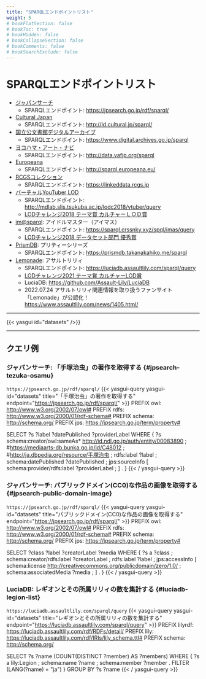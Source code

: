 ```yaml
---
title: "SPARQLエンドポイントリスト"
weight: 5
# bookFlatSection: false
# bookToc: true
# bookHidden: false
# bookCollapseSection: false
# bookComments: false
# bookSearchExclude: false
---
```


# SPARQLエンドポイントリスト

- [ジャパンサーチ](https://jpsearch.go.jp/)
    - SPARQLエンドポイント: https://jpsearch.go.jp/rdf/sparql/
- [Cultural Japan](https://cultural.jp/)
    - SPARQLエンドポイント: http://ld.cultural.jp/sparql/
- [国立公文書館デジタルアーカイブ](https://www.digital.archives.go.jp/)
    - SPARQLエンドポイント: https://www.digital.archives.go.jp/sparql
- [ヨコハマ・アート・ナビ](https://artnavi.yokohama/)
    - SPARQLエンドポイント: http://data.yafjp.org/sparql
- [Europeana](https://www.europeana.eu/)
    - SPARQLエンドポイント: http://sparql.europeana.eu/
- [RCGSコレクション](https://collection.rcgs.jp/)
    - SPARQLエンドポイント: https://linkeddata.rcgs.jp
- [バーチャルYouTuber LOD](https://mdlab.slis.tsukuba.ac.jp/lodc2018/vtuber/)
    - SPARQLエンドポイント: http://mdlab.slis.tsukuba.ac.jp/lodc2018/vtuber/query
    - [LODチャレンジ2018 テーマ賞 カルチャーＬＯＤ賞](https://2019.lodc.jp/archives/2018/awardCeremony.html)
- [im@sparql](https://sparql.crssnky.xyz/imas/): アイドルマスター（アイマス）
    - SPARQLエンドポイント: https://sparql.crssnky.xyz/spql/imas/query
    - [LODチャレンジ2018 データセット部門 優秀賞](https://2019.lodc.jp/archives/2018/awardCeremony.html)
- [PrismDB](https://prismdb.takanakahiko.me/): プリティーシリーズ
    - SPARQLエンドポイント: https://prismdb.takanakahiko.me/sparql
- [Lemonade](https://lemonade.assaultlily.com/): アサルトリリィ
    - SPARQLエンドポイント: https://luciadb.assaultlily.com/sparql/query
    - [LODチャレンジ2021 テーマ賞 カルチャーLOD賞](https://2021.lodc.jp/awardSymposium2021Report.html)
    - LuciaDB: https://github.com/Assault-Lily/LuciaDB
    - 2022.07.24 アサルトリリィ関連情報を取り扱うファンサイト「Lemonade」が公認化！  
      https://www.assaultlily.com/news/1405.html/

-----

{{< yasgui id="datasets" />}}

-----

## クエリ例
### ジャパンサーチ: 「手塚治虫」の著作を取得する {#jpsearch-tezuka-osamu}
`https://jpsearch.go.jp/rdf/sparql/`
{{< yasgui-query yasgui-id="datasets" title="「手塚治虫」の著作を取得する" endpoint="https://jpsearch.go.jp/rdf/sparql/" >}}
PREFIX owl: <http://www.w3.org/2002/07/owl#>
PREFIX rdfs:   <http://www.w3.org/2000/01/rdf-schema#>
PREFIX schema: <http://schema.org/>
PREFIX jps: <https://jpsearch.go.jp/term/property#>

SELECT ?s ?label ?datePublished ?providerLabel
WHERE {
  ?s schema:creator/owl:sameAs*
       <http://id.ndl.go.jp/auth/entity/00083890> ;
       #<https://mediaarts-db.bunka.go.jp/id/C48012> ;
       #<http://ja.dbpedia.org/resource/手塚治虫> ;
     rdfs:label ?label ;
     schema:datePublished ?datePublished ;
     jps:sourceInfo [
        schema:provider/rdfs:label ?providerLabel ;
     ] .
}
{{< / yasgui-query >}}


### ジャパンサーチ: パブリックドメイン(CC0)な作品の画像を取得する {#jpsearch-public-domain-image}
`https://jpsearch.go.jp/rdf/sparql/`
{{< yasgui-query yasgui-id="datasets" title="パブリックドメイン(CC0)な作品の画像を取得する" endpoint="https://jpsearch.go.jp/rdf/sparql/" >}}
PREFIX owl: <http://www.w3.org/2002/07/owl#>
PREFIX rdfs:   <http://www.w3.org/2000/01/rdf-schema#>
PREFIX schema: <http://schema.org/>
PREFIX jps: <https://jpsearch.go.jp/term/property#>

SELECT ?class ?label ?creatorLabel ?media WHERE {
  ?s a ?class ;
     schema:creator/rdfs:label ?creatorLabel ; 
     rdfs:label ?label ;
     jps:accessInfo [
       schema:license <http://creativecommons.org/publicdomain/zero/1.0/> ;
       schema:associatedMedia ?media ;
     ] .
}
{{< / yasgui-query >}}


### LuciaDB: レギオンとその所属リリィの数を集計する {#luciadb-legion-list}
`https://luciadb.assaultlily.com/sparql/query`
{{< yasgui-query yasgui-id="datasets" title="レギオンとその所属リリィの数を集計する" endpoint="https://luciadb.assaultlily.com/sparql/query" >}}
PREFIX lilyrdf: <https://luciadb.assaultlily.com/rdf/RDFs/detail/>
PREFIX lily: <https://luciadb.assaultlily.com/rdf/IRIs/lily_schema.ttl#>
PREFIX schema: <http://schema.org/>

SELECT
    ?s ?name (COUNT(DISTINCT ?member) AS ?members)
WHERE {
  ?s a lily:Legion ;
     schema:name ?name ;
     schema:member ?member .
  FILTER (LANG(?name) = "ja")
}
GROUP BY ?s ?name
{{< / yasgui-query >}}